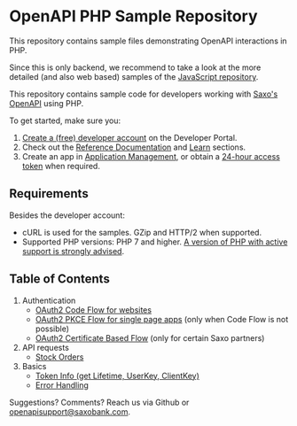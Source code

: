 # OpenAPI PHP Sample Repository

This repository contains sample files demonstrating OpenAPI interactions in PHP.

Since this is only backend, we recommend to take a look at the more detailed (and also web based) samples of the [JavaScript repository](https://saxobank.github.io/openapi-samples-js/).

This repository contains sample code for developers working with [Saxo's OpenAPI](https://www.home.saxo/platforms/api) using PHP.

To get started, make sure you:

1. [Create a (free) developer account](https://www.developer.saxo/accounts/sim/signup) on the Developer Portal.
2. Check out the [Reference Documentation](https://www.developer.saxo/openapi/referencedocs) and [Learn](https://www.developer.saxo/openapi/learn) sections.
3. Create an app in [Application Management](https://www.developer.saxo/openapi/appmanagement), or obtain a [24-hour access token](https://www.developer.saxo/openapi/token/current) when required.

## Requirements

Besides the developer account:
- cURL is used for the samples. GZip and HTTP/2 when supported.
- Supported PHP versions: PHP 7 and higher. [A version of PHP with active support is strongly advised](https://www.php.net/supported-versions.php).

## Table of Contents

1. Authentication
   - [OAuth2 Code Flow for websites](authentication/oauth2-code-flow/)
   - [OAuth2 PKCE Flow for single page apps](authentication/oauth2-pkce-flow/) (only when Code Flow is not possible)
   - [OAuth2 Certificate Based Flow](authentication/oauth2-certificate-flow/) (only for certain Saxo partners)
2. API requests
   - [Stock Orders](orders/)
3. Basics
   - [Token Info (get Lifetime, UserKey, ClientKey)](token-info/)
   - [Error Handling](error-handling/)

Suggestions? Comments? Reach us via Github or [openapisupport@saxobank.com](mailto:openapisupport@saxobank.com).

